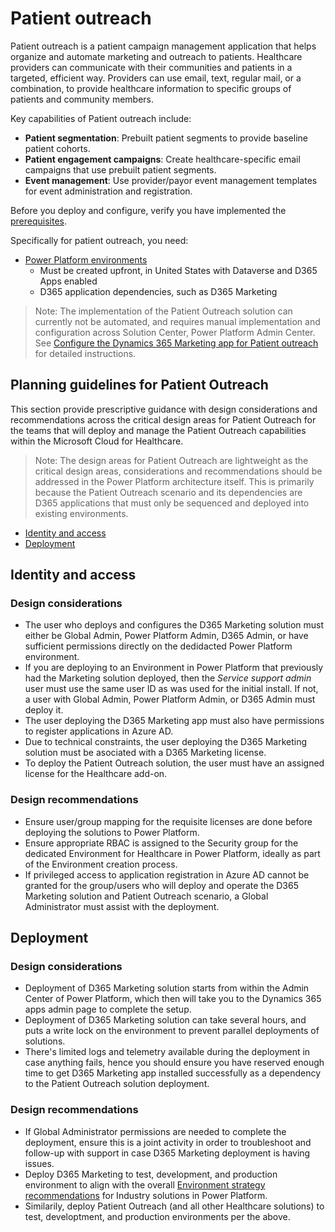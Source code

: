 # Patient outreach

Patient outreach is a patient campaign management application that helps organize and automate marketing and outreach to patients. Healthcare providers can communicate with their communities and patients in a targeted, efficient way. Providers can use email, text, regular mail, or a combination, to provide healthcare information to specific groups of patients and community members.

Key capabilities of Patient outreach include:

* **Patient segmentation**: Prebuilt patient segments to provide baseline patient cohorts.
* **Patient engagement campaigns**: Create healthcare-specific email campaigns that use prebuilt patient segments.
* **Event management**: Use provider/payor event management templates for event administration and registration.

Before you deploy and configure, verify you have implemented the [prerequisites](../../prereqs.md).

Specifically for patient outreach, you need:

* [Power Platform environments](../../../foundations/powerPlatform/)
  * Must be created upfront, in United States with Dataverse and D365 Apps enabled
  * D365 application dependencies, such as D365 Marketing

>Note: The implementation of the Patient Outreach solution can currently not be automated, and requires manual implementation and configuration across Solution Center, Power Platform Admin Center. See [Configure the Dynamics 365 Marketing app for Patient outreach](https://docs.microsoft.com/dynamics365/industry/healthcare/configure-marketing-patient-outreach) for detailed instructions.

## Planning guidelines for Patient Outreach

This section provide prescriptive guidance with design considerations and recommendations across the critical design areas for Patient Outreach for the teams that will deploy and manage the Patient Outreach capabilities within the Microsoft Cloud for Healthcare.

>Note: The design areas for Patient Outreach are lightweight as the critical design areas, considerations and recommendations should be addressed in the Power Platform architecture itself. This is primarily because the Patient Outreach scenario and its dependencies are D365 applications that must only be sequenced and deployed into existing environments.

* [Identity and access](#identity-and-access)
* [Deployment](#deployment)

## Identity and access

### Design considerations

* The user who deploys and configures the D365 Marketing solution must either be Global Admin, Power Platform Admin, D365 Admin, or have sufficient permissions directly on the dedidacted Power Platform environment.
* If you are deploying to an Environment in Power Platform that previously had the Marketing solution deployed, then the *Service support admin* user must use the same user ID as was used for the initial install. If not, a user with Global Admin, Power Platform Admin, or D365 Admin must deploy it.
* The user deploying the D365 Marketing app must also have permissions to register applications in Azure AD.
* Due to technical constraints, the user deploying the D365 Marketing solution must be asociated with a D365 Marketing license.
* To deploy the Patient Outreach solution, the user must have an assigned license for the Healthcare add-on.

### Design recommendations

* Ensure user/group mapping for the requisite licenses are done before deploying the solutions to Power Platform.
* Ensure appropriate RBAC is assigned to the Security group for the dedicated Environment for Healthcare in Power Platform, ideally as part of the Environment creation process.
* If privileged access to application registration in Azure AD cannot be granted for the group/users who will deploy and operate the D365 Marketing solution and Patient Outreach scenario, a Global Administrator must assist with the deployment.

## Deployment

### Design considerations

* Deployment of D365 Marketing solution starts from within the Admin Center of Power Platform, which then will take you to the Dynamics 365 apps admin page to complete the setup.
* Deployment of D365 Marketing solution can take several hours, and puts a write lock on the environment to prevent parallel deployments of solutions.
* There's limited logs and telemetry available during the deployment in case anything fails, hence you should ensure you have reserved enough time to get D365 Marketing app installed successfully as a dependency to the Patient Outreach solution deployment.

### Design recommendations

* If Global Administrator permissions are needed to complete the deployment, ensure this is a joint activity in order to troubleshoot and follow-up with support in case D365 Marketing deployment is having issues.
* Deploy D365 Marketing to test, development, and production environment to align with the overall [Environment strategy recommendations](../../../foundations/powerPlatform/) for Industry solutions in Power Platform.
* Similarily, deploy Patient Outreach (and all other Healthcare solutions) to test, developtment, and production environments per the above.
